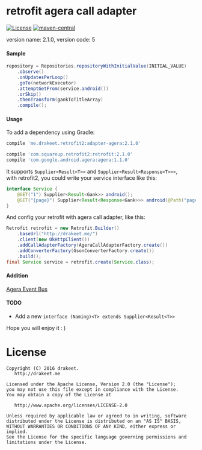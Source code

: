 # retrofit agera call adapter

[![License](https://img.shields.io/badge/license-Apache%202.0-blue.svg)](https://github.com/drakeet/retrofit-agera-call-adapter/blob/master/LICENSE)
[![maven-central](https://img.shields.io/maven-central/v/me.drakeet.retrofit2/adapter-agera.svg)](http://search.maven.org/#search%7Cga%7C1%7Ca%3A%22adapter-agera%22) 

version name: 2.1.0, version code: 5

#### Sample

```java
repository = Repositories.repositoryWithInitialValue(INITIAL_VALUE)
    .observe()
    .onUpdatesPerLoop()
    .goTo(networkExecutor)
    .attemptGetFrom(service.android())
    .orSkip()
    .thenTransform(gankToTitleArray)
    .compile();
```

#### Usage

To add a dependency using Gradle:

```groovy
compile 'me.drakeet.retrofit2:adapter-agera:2.1.0'

compile 'com.squareup.retrofit2:retrofit:2.1.0'
compile 'com.google.android.agera:agera:1.1.0'
```

It supports `Supplier<Result<T>>` and `Supplier<Result<Response<T>>>`,  
with retrofit2, you could write your service interface like this:

```java
interface Service {
    @GET("1") Supplier<Result<Gank>> android();
    @GET("{page}") Supplier<Result<Response<Gank>>> android(@Path("page") int page);
}
```

And config your retrofit with agera call adapter, like this:  

```java
Retrofit retrofit = new Retrofit.Builder()
    .baseUrl("http://drakeet.me/")
    .client(new OkHttpClient())
    .addCallAdapterFactory(AgeraCallAdapterFactory.create())
    .addConverterFactory(GsonConverterFactory.create())
    .build();
final Service service = retrofit.create(Service.class);
```

#### Addition

[Agera Event Bus](https://github.com/drakeet/agera-event-bus)

#### TODO

- Add a new `interface (Naming)<T> extends Supplier<Result<T>>`

Hope you will enjoy it : )

License
=======

    Copyright (C) 2016 drakeet.
       http://drakeet.me
       
    Licensed under the Apache License, Version 2.0 (the "License");
    you may not use this file except in compliance with the License.
    You may obtain a copy of the License at

       http://www.apache.org/licenses/LICENSE-2.0

    Unless required by applicable law or agreed to in writing, software
    distributed under the License is distributed on an "AS IS" BASIS,
    WITHOUT WARRANTIES OR CONDITIONS OF ANY KIND, either express or implied.
    See the License for the specific language governing permissions and
    limitations under the License.
    

 [1]: https://github.com/drakeet/retrofit-agera-call-adapter